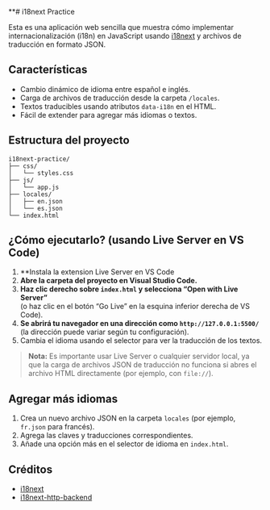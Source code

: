 **# i18next Practice

Esta es una aplicación web sencilla que muestra cómo implementar internacionalización (i18n) en JavaScript usando [i18next](https://www.i18next.com/) y archivos de traducción en formato JSON.

## Características

- Cambio dinámico de idioma entre español e inglés.
- Carga de archivos de traducción desde la carpeta `/locales`.
- Textos traducibles usando atributos `data-i18n` en el HTML.
- Fácil de extender para agregar más idiomas o textos.

## Estructura del proyecto

```
i18next-practice/
├── css/
│   └── styles.css
├── js/
│   └── app.js
├── locales/
│   ├── en.json
│   └── es.json
└── index.html
```

## ¿Cómo ejecutarlo? (usando Live Server en VS Code)

1. **Instala la extension Live Server en VS Code
2. **Abre la carpeta del proyecto en Visual Studio Code.**
3. **Haz clic derecho sobre `index.html` y selecciona “Open with Live Server”**  
   (o haz clic en el botón “Go Live” en la esquina inferior derecha de VS Code).
4. **Se abrirá tu navegador en una dirección como `http://127.0.0.1:5500/`**  
   (la dirección puede variar según tu configuración).
5. Cambia el idioma usando el selector para ver la traducción de los textos.

> **Nota:** Es importante usar Live Server o cualquier servidor local, ya que la carga de archivos JSON de traducción no funciona si abres el archivo HTML directamente (por ejemplo, con `file://`).

## Agregar más idiomas

1. Crea un nuevo archivo JSON en la carpeta `locales` (por ejemplo, `fr.json` para francés).
2. Agrega las claves y traducciones correspondientes.
3. Añade una opción más en el selector de idioma en `index.html`.

## Créditos

- [i18next](https://www.i18next.com/)
- [i18next-http-backend](https://github.com/i18next/i18next-http-backend)
